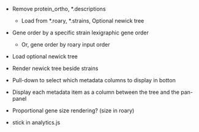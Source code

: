 
* Remove protein_ortho, *.descriptions
    * Load from *.roary, *.strains, Optional newick tree
* Gene order by a specific strain lexigraphic gene order
    * Or, gene order by roary input order

* Load optional newick tree
* Render newick tree beside strains

* Pull-down to select which metadata columns to display in botton

* Display each metadata item as a column between the tree and the pan-panel

* Proportional gene size rendering? (size in roary)

* stick in analytics.js
